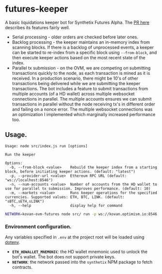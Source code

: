 # futures-keeper

A basic liquidations keeper bot for Synthetix Futures Alpha. The [PR here](https://github.com/Synthetixio/futures-keepers/pull/1) describes its features fairly well.

 * Serial processing - older orders are checked before later ones.
 * Backlog processing - the keeper maintains an in-memory index from scanning blocks. If there is a backlog of unprocessed events, a keeper can be started to re-index from a specific block using `--from-block`, and then execute keeper actions based on the most recent state of the index.
 * Parallel tx submission - on the OVM, we are competing on submitting transactions quickly to the node, as each transaction is mined as it is received. In a production scenario, there might be 10's of other transactions being delivered while we are submitting the keeper transactions. The bot includes a feature to submit transactions from multiple accounts (of a HD wallet) across multiple websocket connections in parallel. The multiple accounts ensures we can submit transactions in parallel without the node receiving tx's in different order and failing on a nonce error. The multiple websocket connections was an optimization I implemented which marginally increased performance too.

## Usage.

```
Usage: node src/index.js run [options]

Run the keeper

Options:
  -b, --from-block <value>    Rebuild the keeper index from a starting block, before initiating keeper actions. (default: "latest")
  -p, --provider-url <value>  Ethereum RPC URL (default: "ws://localhost:8546")
  -n, --num-accounts <value>  Number of accounts from the HD wallet to use for parallel tx submission. Improves performance. (default: 10)
  -m, --markets <value>       Runs keeper operations for the specified currencies. Supported values: ETH, BTC, LINK. (default: "sBTC,sETH,sLINK")
  -h, --help                  display help for command
```

```sh
NETWORK=kovan-ovm-futures node src/ run -p ws://kovan.optimism.io:8546 --from-block 0 -n 1
```

### Environment configuration.

Any variables specified in `.env` at the project root will be loaded using [dotenv](https://www.npmjs.com/package/dotenv).

 - **`ETH_HDWALLET_MNEMONIC`**: the HD wallet mnemonic used to unlock the bot's wallet. The bot does not support private keys.
 - **`NETWORK`**: the network passed into the `synthetix` NPM package to fetch contracts.


